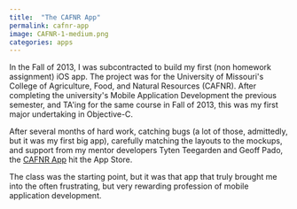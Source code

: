 ```yaml
---
title:  "The CAFNR App"
permalink: cafnr-app
image: CAFNR-1-medium.png
categories: apps
---
```


In the Fall of 2013, I was subcontracted to build my first (non homework assignment) iOS app. The project was for the University of Missouri's College of Agriculture, Food, and Natural Resources (CAFNR). After completing the university's Mobile Application Development the previous semester, and TA'ing for the same course in Fall of 2013, this was my first major undertaking in Objective-C.

After several months of hard work, catching bugs (a lot of those, admittedly, but it was my first big app), carefully matching the layouts to the mockups, and support from my mentor developers Tyten Teegarden and Geoff Pado, the [CAFNR App](https://itunes.apple.com/us/app/cafnr/id874603725?mt=8u) hit the App Store.

The class was the starting point, but it was that app that truly brought me into the often frustrating, but very rewarding profession of mobile application development.
